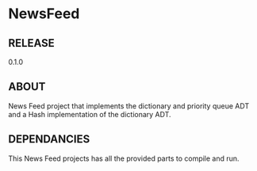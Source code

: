 # NewsFeed
## RELEASE
0.1.0
## ABOUT
News Feed project that implements the dictionary and priority queue ADT and a Hash implementation of the dictionary ADT.
## DEPENDANCIES
This News Feed projects has all the provided parts to compile and run. 
